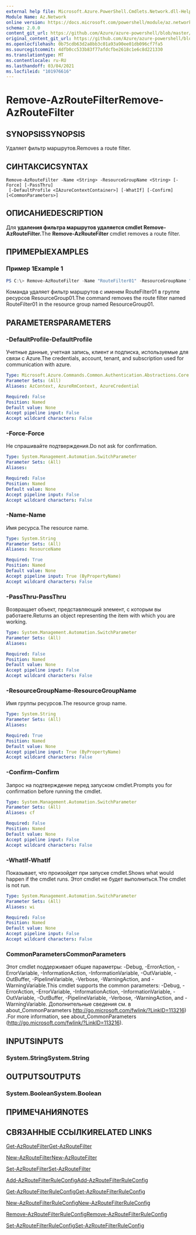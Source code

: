 ```yaml
---
external help file: Microsoft.Azure.PowerShell.Cmdlets.Network.dll-Help.xml
Module Name: Az.Network
online version: https://docs.microsoft.com/powershell/module/az.network/remove-azroutefilter
schema: 2.0.0
content_git_url: https://github.com/Azure/azure-powershell/blob/master/src/Network/Network/help/Remove-AzRouteFilter.md
original_content_git_url: https://github.com/Azure/azure-powershell/blob/master/src/Network/Network/help/Remove-AzRouteFilter.md
ms.openlocfilehash: 0b75cdb63d2a8bb3c01a93a90ee01db096cf7fa5
ms.sourcegitcommit: 4dfb0cc533b83f77afdcfbe2618c1e6c8d221330
ms.translationtype: MT
ms.contentlocale: ru-RU
ms.lasthandoff: 03/04/2021
ms.locfileid: "101976616"
---
```

# <span data-ttu-id="a2f2b-101">Remove-AzRouteFilter</span><span class="sxs-lookup"><span data-stu-id="a2f2b-101">Remove-AzRouteFilter</span></span>

## <span data-ttu-id="a2f2b-102">SYNOPSIS</span><span class="sxs-lookup"><span data-stu-id="a2f2b-102">SYNOPSIS</span></span>
<span data-ttu-id="a2f2b-103">Удаляет фильтр маршрутов.</span><span class="sxs-lookup"><span data-stu-id="a2f2b-103">Removes a route filter.</span></span>

## <span data-ttu-id="a2f2b-104">СИНТАКСИС</span><span class="sxs-lookup"><span data-stu-id="a2f2b-104">SYNTAX</span></span>

```
Remove-AzRouteFilter -Name <String> -ResourceGroupName <String> [-Force] [-PassThru]
 [-DefaultProfile <IAzureContextContainer>] [-WhatIf] [-Confirm] [<CommonParameters>]
```

## <span data-ttu-id="a2f2b-105">ОПИСАНИЕ</span><span class="sxs-lookup"><span data-stu-id="a2f2b-105">DESCRIPTION</span></span>
<span data-ttu-id="a2f2b-106">Для **удаления фильтра маршрутов удаляется cmdlet Remove-AzRouteFilter.**</span><span class="sxs-lookup"><span data-stu-id="a2f2b-106">The **Remove-AzRouteFilter** cmdlet removes a route filter.</span></span>

## <span data-ttu-id="a2f2b-107">ПРИМЕРЫ</span><span class="sxs-lookup"><span data-stu-id="a2f2b-107">EXAMPLES</span></span>

### <span data-ttu-id="a2f2b-108">Пример 1</span><span class="sxs-lookup"><span data-stu-id="a2f2b-108">Example 1</span></span>
```powershell
PS C:\> Remove-AzRouteFilter -Name "RouteFilter01" -ResourceGroupName "ResourceGroup01"
```

<span data-ttu-id="a2f2b-109">Команда удаляет фильтр маршрутов с именем RouteFilter01 в группе ресурсов ResourceGroup01.</span><span class="sxs-lookup"><span data-stu-id="a2f2b-109">The command removes the route filter named RouteFilter01 in the resource group named ResourceGroup01.</span></span>

## <span data-ttu-id="a2f2b-110">PARAMETERS</span><span class="sxs-lookup"><span data-stu-id="a2f2b-110">PARAMETERS</span></span>

### <span data-ttu-id="a2f2b-111">-DefaultProfile</span><span class="sxs-lookup"><span data-stu-id="a2f2b-111">-DefaultProfile</span></span>
<span data-ttu-id="a2f2b-112">Учетные данные, учетная запись, клиент и подписка, используемые для связи с Azure.</span><span class="sxs-lookup"><span data-stu-id="a2f2b-112">The credentials, account, tenant, and subscription used for communication with azure.</span></span>

```yaml
Type: Microsoft.Azure.Commands.Common.Authentication.Abstractions.Core.IAzureContextContainer
Parameter Sets: (All)
Aliases: AzContext, AzureRmContext, AzureCredential

Required: False
Position: Named
Default value: None
Accept pipeline input: False
Accept wildcard characters: False
```

### <span data-ttu-id="a2f2b-113">-Force</span><span class="sxs-lookup"><span data-stu-id="a2f2b-113">-Force</span></span>
<span data-ttu-id="a2f2b-114">Не спрашивайте подтверждения.</span><span class="sxs-lookup"><span data-stu-id="a2f2b-114">Do not ask for confirmation.</span></span>

```yaml
Type: System.Management.Automation.SwitchParameter
Parameter Sets: (All)
Aliases:

Required: False
Position: Named
Default value: None
Accept pipeline input: False
Accept wildcard characters: False
```

### <span data-ttu-id="a2f2b-115">-Name</span><span class="sxs-lookup"><span data-stu-id="a2f2b-115">-Name</span></span>
<span data-ttu-id="a2f2b-116">Имя ресурса.</span><span class="sxs-lookup"><span data-stu-id="a2f2b-116">The resource name.</span></span>

```yaml
Type: System.String
Parameter Sets: (All)
Aliases: ResourceName

Required: True
Position: Named
Default value: None
Accept pipeline input: True (ByPropertyName)
Accept wildcard characters: False
```

### <span data-ttu-id="a2f2b-117">-PassThru</span><span class="sxs-lookup"><span data-stu-id="a2f2b-117">-PassThru</span></span>
<span data-ttu-id="a2f2b-118">Возвращает объект, представляющий элемент, с которым вы работаете.</span><span class="sxs-lookup"><span data-stu-id="a2f2b-118">Returns an object representing the item with which you are working.</span></span>

```yaml
Type: System.Management.Automation.SwitchParameter
Parameter Sets: (All)
Aliases:

Required: False
Position: Named
Default value: None
Accept pipeline input: False
Accept wildcard characters: False
```

### <span data-ttu-id="a2f2b-119">-ResourceGroupName</span><span class="sxs-lookup"><span data-stu-id="a2f2b-119">-ResourceGroupName</span></span>
<span data-ttu-id="a2f2b-120">Имя группы ресурсов.</span><span class="sxs-lookup"><span data-stu-id="a2f2b-120">The resource group name.</span></span>

```yaml
Type: System.String
Parameter Sets: (All)
Aliases:

Required: True
Position: Named
Default value: None
Accept pipeline input: True (ByPropertyName)
Accept wildcard characters: False
```

### <span data-ttu-id="a2f2b-121">-Confirm</span><span class="sxs-lookup"><span data-stu-id="a2f2b-121">-Confirm</span></span>
<span data-ttu-id="a2f2b-122">Запрос на подтверждение перед запуском cmdlet.</span><span class="sxs-lookup"><span data-stu-id="a2f2b-122">Prompts you for confirmation before running the cmdlet.</span></span>

```yaml
Type: System.Management.Automation.SwitchParameter
Parameter Sets: (All)
Aliases: cf

Required: False
Position: Named
Default value: None
Accept pipeline input: False
Accept wildcard characters: False
```

### <span data-ttu-id="a2f2b-123">-WhatIf</span><span class="sxs-lookup"><span data-stu-id="a2f2b-123">-WhatIf</span></span>
<span data-ttu-id="a2f2b-124">Показывает, что произойдет при запуске cmdlet.</span><span class="sxs-lookup"><span data-stu-id="a2f2b-124">Shows what would happen if the cmdlet runs.</span></span>
<span data-ttu-id="a2f2b-125">Этот cmdlet не будет выполниться.</span><span class="sxs-lookup"><span data-stu-id="a2f2b-125">The cmdlet is not run.</span></span>

```yaml
Type: System.Management.Automation.SwitchParameter
Parameter Sets: (All)
Aliases: wi

Required: False
Position: Named
Default value: None
Accept pipeline input: False
Accept wildcard characters: False
```

### <span data-ttu-id="a2f2b-126">CommonParameters</span><span class="sxs-lookup"><span data-stu-id="a2f2b-126">CommonParameters</span></span>
<span data-ttu-id="a2f2b-127">Этот cmdlet поддерживает общие параметры: -Debug, -ErrorAction, -ErrorVariable, -InformationAction, -InformationVariable, -OutVariable, -OutBuffer, -PipelineVariable, -Verbose, -WarningAction, and -WarningVariable.</span><span class="sxs-lookup"><span data-stu-id="a2f2b-127">This cmdlet supports the common parameters: -Debug, -ErrorAction, -ErrorVariable, -InformationAction, -InformationVariable, -OutVariable, -OutBuffer, -PipelineVariable, -Verbose, -WarningAction, and -WarningVariable.</span></span> <span data-ttu-id="a2f2b-128">Дополнительные сведения см. в about_CommonParameters http://go.microsoft.com/fwlink/?LinkID=113216) .</span><span class="sxs-lookup"><span data-stu-id="a2f2b-128">For more information, see about_CommonParameters (http://go.microsoft.com/fwlink/?LinkID=113216).</span></span>

## <span data-ttu-id="a2f2b-129">INPUTS</span><span class="sxs-lookup"><span data-stu-id="a2f2b-129">INPUTS</span></span>

### <span data-ttu-id="a2f2b-130">System.String</span><span class="sxs-lookup"><span data-stu-id="a2f2b-130">System.String</span></span>

## <span data-ttu-id="a2f2b-131">OUTPUTS</span><span class="sxs-lookup"><span data-stu-id="a2f2b-131">OUTPUTS</span></span>

### <span data-ttu-id="a2f2b-132">System.Boolean</span><span class="sxs-lookup"><span data-stu-id="a2f2b-132">System.Boolean</span></span>

## <span data-ttu-id="a2f2b-133">ПРИМЕЧАНИЯ</span><span class="sxs-lookup"><span data-stu-id="a2f2b-133">NOTES</span></span>

## <span data-ttu-id="a2f2b-134">СВЯЗАННЫЕ ССЫЛКИ</span><span class="sxs-lookup"><span data-stu-id="a2f2b-134">RELATED LINKS</span></span>

[<span data-ttu-id="a2f2b-135">Get-AzRouteFilter</span><span class="sxs-lookup"><span data-stu-id="a2f2b-135">Get-AzRouteFilter</span></span>](./Get-AzRouteFilter.md)

[<span data-ttu-id="a2f2b-136">New-AzRouteFilter</span><span class="sxs-lookup"><span data-stu-id="a2f2b-136">New-AzRouteFilter</span></span>](./New-AzRouteFilter.md)

[<span data-ttu-id="a2f2b-137">Set-AzRouteFilter</span><span class="sxs-lookup"><span data-stu-id="a2f2b-137">Set-AzRouteFilter</span></span>](./Set-AzRouteFilter.md)

[<span data-ttu-id="a2f2b-138">Add-AzRouteFilterRuleConfig</span><span class="sxs-lookup"><span data-stu-id="a2f2b-138">Add-AzRouteFilterRuleConfig</span></span>](./Add-AzRouteFilterRuleConfig.md)

[<span data-ttu-id="a2f2b-139">Get-AzRouteFilterRuleConfig</span><span class="sxs-lookup"><span data-stu-id="a2f2b-139">Get-AzRouteFilterRuleConfig</span></span>](./Get-AzRouteFilterRuleConfig.md)

[<span data-ttu-id="a2f2b-140">New-AzRouteFilterRuleConfig</span><span class="sxs-lookup"><span data-stu-id="a2f2b-140">New-AzRouteFilterRuleConfig</span></span>](./New-AzRouteFilterRuleConfig.md)

[<span data-ttu-id="a2f2b-141">Remove-AzRouteFilterRuleConfig</span><span class="sxs-lookup"><span data-stu-id="a2f2b-141">Remove-AzRouteFilterRuleConfig</span></span>](./Remove-AzRouteFilterRuleConfig.md)

[<span data-ttu-id="a2f2b-142">Set-AzRouteFilterRuleConfig</span><span class="sxs-lookup"><span data-stu-id="a2f2b-142">Set-AzRouteFilterRuleConfig</span></span>](./Set-AzRouteFilterRuleConfig.md)
